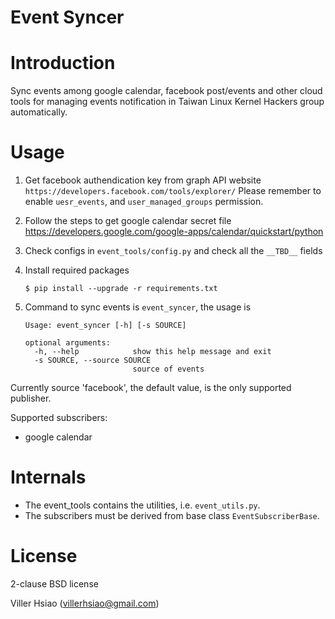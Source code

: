 Event Syncer
===
# Introduction

Sync events among google calendar, facebook post/events and other cloud tools
for managing events notification in Taiwan Linux Kernel Hackers group
automatically.

# Usage

1. Get facebook authendication key from graph API website
   `https://developers.facebook.com/tools/explorer/`
   Please remember to enable `uesr_events`, and `user_managed_groups`
   permission.
2. Follow the steps to get google calendar secret file
   https://developers.google.com/google-apps/calendar/quickstart/python

3. Check configs in `event_tools/config.py` and check all the `__TBD__` fields
4. Install required packages
   ```
   $ pip install --upgrade -r requirements.txt
   ```

5. Command to sync events is `event_syncer`, the usage is
   ```
   Usage: event_syncer [-h] [-s SOURCE]

   optional arguments:
     -h, --help            show this help message and exit
     -s SOURCE, --source SOURCE
                           source of events
   ```

Currently source 'facebook', the default value, is the only supported publisher.

Supported subscribers:
* google calendar

# Internals

* The event_tools contains the utilities, i.e. `event_utils.py`.
* The subscribers must be derived from base class `EventSubscriberBase`.

# License

2-clause BSD license

Viller Hsiao (villerhsiao@gmail.com)
